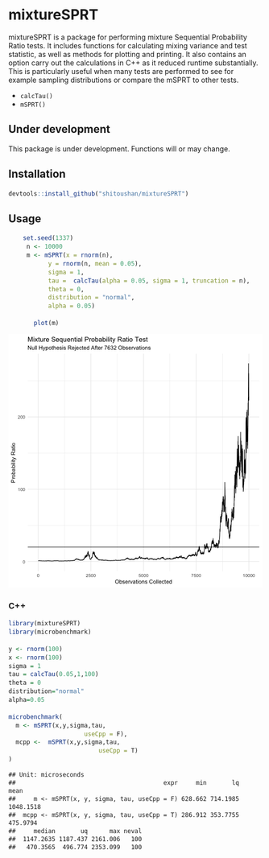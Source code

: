 # mixtureSPRT


mixtureSPRT is a package for performing mixture Sequential Probability Ratio tests. It includes functions for calculating mixing variance and test statistic, as well as methods for plotting and printing. It also contains an option carry out the calculations in C++ as it reduced runtime substantially. This is particularly useful when many tests are performed to see for example sampling distributions or compare the mSPRT to other tests. 

- `calcTau()`
- `mSPRT()`

## Under development
This package is under development. Functions will or may change.


## Installation


```r
devtools::install_github("shitoushan/mixtureSPRT")
```

## Usage


```r
    set.seed(1337)
     n <- 10000
     m <- mSPRT(x = rnorm(n),
           y = rnorm(n, mean = 0.05),
           sigma = 1,
           tau =  calcTau(alpha = 0.05, sigma = 1, truncation = n),
           theta = 0,
           distribution = "normal",
           alpha = 0.05)

       plot(m)
```

![plot of chunk unnamed-chunk-3](figure/unnamed-chunk-3-1.png)



### C++


```r
library(mixtureSPRT)
library(microbenchmark)

y <- rnorm(100)
x <- rnorm(100)
sigma = 1
tau = calcTau(0.05,1,100)
theta = 0
distribution="normal"
alpha=0.05

microbenchmark(
  m <- mSPRT(x,y,sigma,tau,
                     useCpp = F),
  mcpp <-  mSPRT(x,y,sigma,tau,
                         useCpp = T)
)
```

```
## Unit: microseconds
##                                         expr     min       lq      mean
##     m <- mSPRT(x, y, sigma, tau, useCpp = F) 628.662 714.1985 1048.1518
##  mcpp <- mSPRT(x, y, sigma, tau, useCpp = T) 286.912 353.7755  475.9794
##     median       uq      max neval
##  1147.2635 1187.437 2161.006   100
##   470.3565  496.774 2353.099   100
```

